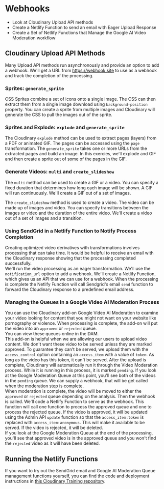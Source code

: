 # Webhooks

- Look at Cloudinary Upload API methods
- Create a Netlify Function to send an email with Eager Upload Response
- Create a Set of Netlify Functions that Manage the Google AI Video Moderation workflow

## Cloudinary Upload API Methods

Many Upload API methods run asynchronously and provide an option to add a webhook. We'll get a URL
from https://webhook.site to use as a webhook and track the completion of the processing. 

### Sprites: `generate_sprite`
CSS Sprites combine a set of icons onto a single image.  The CSS can then extract them from 
a single image download using `background-position` property.  You can create a sprite from multiple images and 
Cloudinary will generate the CSS to pull the images out of the sprite.

### Sprites and Explode: `explode` and `generate_sprite`
The Cloudinary `explode` method can be used to extract pages (layers) from a PDF or animated GIF.  The pages can be accessed using
the `page` transformation.  The `generate_sprite` takes one or more URLs from the extracted pages and build an image. In this exercies, we'll 
explode and GIF and then create a sprite out of some of the pages in the GIF.

### Generate Videos: `multi` and `create_slideshow`

The `multi` method can be used to create a GIF or a video.  You can specify a fixed duration that determines how long each image 
will be shown. A GIF will run continuously. We'll create a GIF out of a set of images.

The `create_slideshow` method is used to create a video.  The video can be made up of images and video. You can specify transitions between the images
or video and the duration of the entire video.  We'll create a video out of a set of images and a transition.

### Using SendGrid in a Netlify Function to Notify Process Completion

Creating optimized video derivatives with transformations involves processing that can take time. It would be helpful to receive an email 
with the Cloudinary response showing that the processing completed successfully.  
We'll run the video processing as an eager transformation. We'll use the `notification_url` option to add a webhook.  We'll create a Netlify Function, which gives us an API that we can use for a webhook.  When the processing is complete the Netlify Function will call Sendgrid's email `send` function to forward the Cloudinary response to a predefined email address.

### Managing the Queues in a Google Video AI Moderation Process

You can use the Cloudinary add-on Google Video AI Moderation to examine your video looking for content that you might not want on
your website like pornography or violence.  When processing is complete, the add-on will put the video into an `approved` or `rejected` queue.  
You can view these queues online in the DAM.  
This add-on is helpful when we are allowing our users to upload video content. We don't want these video to be served unless they are marked approved. To 
guarantee they can't be served, we upload them with  the `access_control` option containing an `access_item` with a value of `token`.  As long as 
the video has this token, it can't be served.  After the upload is complete, Cloudinary will automatically run it through the Video Moderation process.  While it is running in this process, it is marked `pending`.  If you look at the Google Moderation Queue at this point, you'll see both of the videos in the `pending` queue.
We can supply a webhook, that will be get called when the moderation step is complete.  
When moderation is complete, the video will be moved to either the `approved` or `rejected` queue depending on the analysis.  Then the webhook is called.  We'll code a Netlify Function to serve as the webhook.  This function will call one function to process the approved queue and one to process the rejected queue.  If the video is approved, it will be updated using the Admin API `update` function so that the `access_item:token` is replaced with `access_item:anonymous`.  This will make it available to be served.  If the video is rejected, it will be deleted.  
If you look at the Google Moderation Queue at the end of the processing, you'll see that approved video is in the approved queue and you won't find the `rejected` video as it will have been deleted.

## Running the Netlify Functions 
If you want to try out the SendGrid email and Google AI Moderation Queue management functions yourself, you can find the code and deployment instructions in [this Cloudinary Training repository](https://github.com/cloudinary-training/cld-webhooks/blob/main/NETLIFY_DEPLOY.md).
